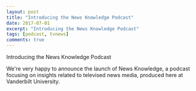 ```yaml
---
layout: post
title: "Introducing the News Knowledge Podcast"
date: 2017-07-01
excerpt: "Introducing the News Knowledge Podcast"
tags: [podcast, tvnews]
comments: true
---
```


Introducing the News Knowledge Podcast

We're very happy to announce the launch of News Knowledge, a podcast focusing on insights related to televised news media, produced here at Vanderbilt University.
